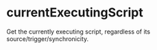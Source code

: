 # currentExecutingScript
Get the currently executing script, regardless of its source/trigger/synchronicity.
